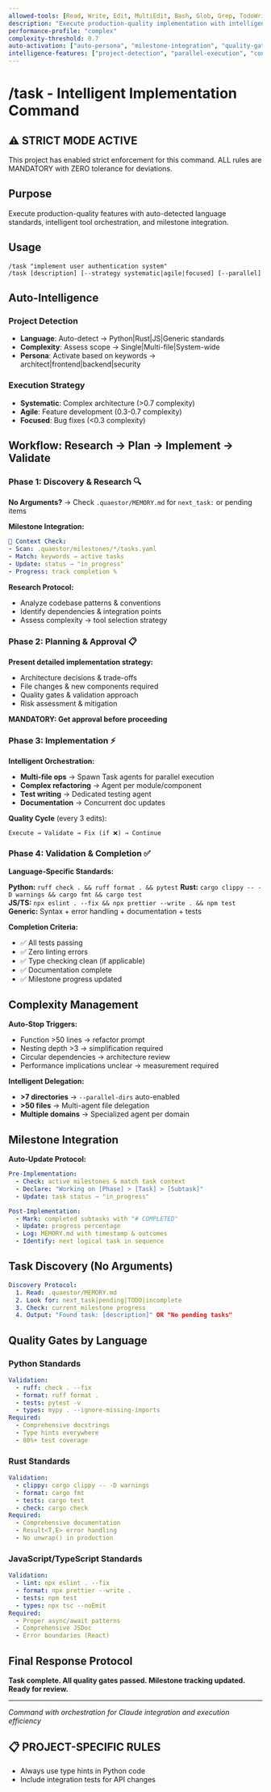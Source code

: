 ```yaml
---
allowed-tools: [Read, Write, Edit, MultiEdit, Bash, Glob, Grep, TodoWrite, Task]
description: "Execute production-quality implementation with intelligent orchestration"
performance-profile: "complex"
complexity-threshold: 0.7
auto-activation: ["auto-persona", "milestone-integration", "quality-gates"]
intelligence-features: ["project-detection", "parallel-execution", "context-awareness"]
---
```


<!-- CONFIGURED BY QUAESTOR
This command has been customized for your project.
Base command: task
Configuration: .quaestor/command-config.yaml
Override: .quaestor/commands/task.md (if exists)
-->

# /task - Intelligent Implementation Command

<!-- PROJECT-SPECIFIC: STRICT ENFORCEMENT ENABLED -->
## ⚠️ STRICT MODE ACTIVE

This project has enabled strict enforcement for this command.
ALL rules are MANDATORY with ZERO tolerance for deviations.



## Purpose
Execute production-quality features with auto-detected language standards, intelligent tool orchestration, and milestone integration.

## Usage
```
/task "implement user authentication system"
/task [description] [--strategy systematic|agile|focused] [--parallel]
```

## Auto-Intelligence

### Project Detection
- **Language**: Auto-detect → Python|Rust|JS|Generic standards
- **Complexity**: Assess scope → Single|Multi-file|System-wide
- **Persona**: Activate based on keywords → architect|frontend|backend|security

### Execution Strategy
- **Systematic**: Complex architecture (>0.7 complexity)
- **Agile**: Feature development (0.3-0.7 complexity)  
- **Focused**: Bug fixes (<0.3 complexity)

## Workflow: Research → Plan → Implement → Validate

### Phase 1: Discovery & Research 🔍
**No Arguments?** → Check `.quaestor/MEMORY.md` for `next_task:` or pending items

**Milestone Integration:**
```yaml
🎯 Context Check:
- Scan: .quaestor/milestones/*/tasks.yaml
- Match: keywords → active tasks
- Update: status → "in_progress"
- Progress: track completion %
```

**Research Protocol:**
- Analyze codebase patterns & conventions
- Identify dependencies & integration points
- Assess complexity → tool selection strategy

### Phase 2: Planning & Approval 📋
**Present detailed implementation strategy:**
- Architecture decisions & trade-offs
- File changes & new components required
- Quality gates & validation approach
- Risk assessment & mitigation

**MANDATORY: Get approval before proceeding**

### Phase 3: Implementation ⚡
**Intelligent Orchestration:**
- **Multi-file ops** → Spawn Task agents for parallel execution
- **Complex refactoring** → Agent per module/component
- **Test writing** → Dedicated testing agent
- **Documentation** → Concurrent doc updates

**Quality Cycle** (every 3 edits):
```
Execute → Validate → Fix (if ❌) → Continue
```

### Phase 4: Validation & Completion ✅
**Language-Specific Standards:**

**Python:** `ruff check . && ruff format . && pytest`
**Rust:** `cargo clippy -- -D warnings && cargo fmt && cargo test`  
**JS/TS:** `npx eslint . --fix && npx prettier --write . && npm test`
**Generic:** Syntax + error handling + documentation + tests

**Completion Criteria:**
- ✅ All tests passing
- ✅ Zero linting errors  
- ✅ Type checking clean (if applicable)
- ✅ Documentation complete
- ✅ Milestone progress updated

## Complexity Management

**Auto-Stop Triggers:**
- Function >50 lines → refactor prompt
- Nesting depth >3 → simplification required
- Circular dependencies → architecture review
- Performance implications unclear → measurement required

**Intelligent Delegation:**
- **>7 directories** → `--parallel-dirs` auto-enabled
- **>50 files** → Multi-agent file delegation
- **Multiple domains** → Specialized agent per domain

## Milestone Integration

**Auto-Update Protocol:**
```yaml
Pre-Implementation:
  - Check: active milestones & match task context
  - Declare: "Working on [Phase] > [Task] > [Subtask]"
  - Update: task status → "in_progress"

Post-Implementation:
  - Mark: completed subtasks with "# COMPLETED"
  - Update: progress percentage
  - Log: MEMORY.md with timestamp & outcomes
  - Identify: next logical task in sequence
```

## Task Discovery (No Arguments)
```yaml
Discovery Protocol:
  1. Read: .quaestor/MEMORY.md
  2. Look for: next_task|pending|TODO|incomplete
  3. Check: current_milestone progress
  4. Output: "Found task: [description]" OR "No pending tasks"
```

## Quality Gates by Language

### Python Standards
```yaml
Validation:
  - ruff: check . --fix
  - format: ruff format .
  - tests: pytest -v
  - types: mypy . --ignore-missing-imports
Required:
  - Comprehensive docstrings
  - Type hints everywhere  
  - 80%+ test coverage
```

### Rust Standards  
```yaml
Validation:
  - clippy: cargo clippy -- -D warnings
  - format: cargo fmt
  - tests: cargo test
  - check: cargo check
Required:
  - Comprehensive documentation
  - Result<T,E> error handling
  - No unwrap() in production
```

### JavaScript/TypeScript Standards
```yaml
Validation:
  - lint: npx eslint . --fix
  - format: npx prettier --write .
  - tests: npm test
  - types: npx tsc --noEmit
Required:
  - Proper async/await patterns
  - Comprehensive JSDoc
  - Error boundaries (React)
```

## Final Response Protocol
**Task complete. All quality gates passed. Milestone tracking updated. Ready for review.**

---
*Command with orchestration for Claude integration and execution efficiency*
## 📋 PROJECT-SPECIFIC RULES

- Always use type hints in Python code
- Include integration tests for API changes

